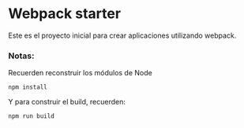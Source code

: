 # Webpack starter

Este es el proyecto inicial para crear aplicaciones utilizando webpack.

### Notas: 
Recuerden reconstruir los módulos de Node
```
npm install
```

Y para construir el build, recuerden:
```
npm run build
```